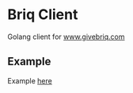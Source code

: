 # Briq Client

Golang client for www.givebriq.com

## Example 

Example [here](https://github.com/Eraac/briq-client/tree/master/example)
